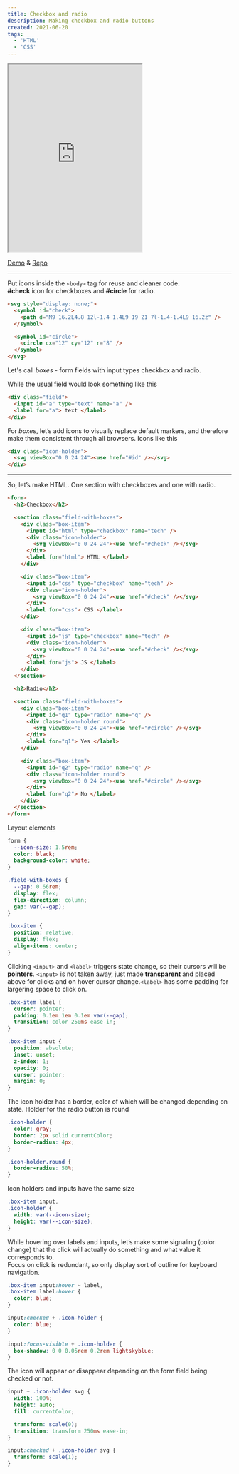 ```yaml
---
title: Checkbox and radio
description: Making checkbox and radio buttons
created: 2021-06-20
tags:
  - 'HTML'
  - 'CSS'
---
```


<iframe src="https://diogenesofweb.github.io/demo-form-checkbox-radio/"
        title="Demo: checkbox and radio " 
        width="300" height="420">
</iframe>

[Demo](https://diogenesofweb.github.io/demo-form-checkbox-radio/) & [Repo](https://github.com/diogenesofweb/demo-form-checkbox-radio)

---

Put icons inside the `<body>` tag for reuse and cleaner code.\
**#check** icon for checkboxes and **#circle** for radio.

```html
<svg style="display: none;">
  <symbol id="check">
    <path d="M9 16.2L4.8 12l-1.4 1.4L9 19 21 7l-1.4-1.4L9 16.2z" />
  </symbol>

  <symbol id="circle">
    <circle cx="12" cy="12" r="8" />
  </symbol>
</svg>
```

Let's call _boxes_ - form fields with input types checkbox and radio.

While the usual field would look something like this

```html
<div class="field">
  <input id="a" type="text" name="a" />
  <label for="a"> text </label>
</div>
```

For _boxes_, let’s add icons to visually replace default markers, and therefore make them consistent through all browsers.
Icons like this

```html
<div class="icon-holder">
  <svg viewBox="0 0 24 24"><use href="#id" /></svg>
</div>
```

---

So, let’s make HTML. One section with checkboxes and one with radio.

```html
<form>
  <h2>Checkbox</h2>

  <section class="field-with-boxes">
    <div class="box-item">
      <input id="html" type="checkbox" name="tech" />
      <div class="icon-holder">
        <svg viewBox="0 0 24 24"><use href="#check" /></svg>
      </div>
      <label for="html"> HTML </label>
    </div>

    <div class="box-item">
      <input id="css" type="checkbox" name="tech" />
      <div class="icon-holder">
        <svg viewBox="0 0 24 24"><use href="#check" /></svg>
      </div>
      <label for="css"> CSS </label>
    </div>

    <div class="box-item">
      <input id="js" type="checkbox" name="tech" />
      <div class="icon-holder">
        <svg viewBox="0 0 24 24"><use href="#check" /></svg>
      </div>
      <label for="js"> JS </label>
    </div>
  </section>

  <h2>Radio</h2>

  <section class="field-with-boxes">
    <div class="box-item">
      <input id="q1" type="radio" name="q" />
      <div class="icon-holder round">
        <svg viewBox="0 0 24 24"><use href="#circle" /></svg>
      </div>
      <label for="q1"> Yes </label>
    </div>

    <div class="box-item">
      <input id="q2" type="radio" name="q" />
      <div class="icon-holder round">
        <svg viewBox="0 0 24 24"><use href="#circle" /></svg>
      </div>
      <label for="q2"> No </label>
    </div>
  </section>
</form>
```

Layout elements

```css
form {
  --icon-size: 1.5rem;
  color: black;
  background-color: white;
}

.field-with-boxes {
  --gap: 0.66rem;
  display: flex;
  flex-direction: column;
  gap: var(--gap);
}

.box-item {
  position: relative;
  display: flex;
  align-items: center;
}
```

Clicking `<input>` and `<label>` triggers state change, so their cursors will be **pointers**.
`<input>` is not taken away, just made **transparent** and placed above for clicks and on hover cursor change.`<label>` has some padding for largering space to click on.

```css
.box-item label {
  cursor: pointer;
  padding: 0.1em 1em 0.1em var(--gap);
  transition: color 250ms ease-in;
}

.box-item input {
  position: absolute;
  inset: unset;
  z-index: 1;
  opacity: 0;
  cursor: pointer;
  margin: 0;
}
```

The icon holder has a border, color of which will be changed depending on state. Holder for the radio button is round

```css
.icon-holder {
  color: gray;
  border: 2px solid currentColor;
  border-radius: 4px;
}

.icon-holder.round {
  border-radius: 50%;
}
```

Icon holders and inputs have the same size

```css
.box-item input,
.icon-holder {
  width: var(--icon-size);
  height: var(--icon-size);
}
```

While hovering over labels and inputs, let’s make some signaling (color change) that the click will actually do something and what value it corresponds to.\
Focus on click is redundant, so only display sort of outline for keyboard navigation.

```css
.box-item input:hover ~ label,
.box-item label:hover {
  color: blue;
}

input:checked + .icon-holder {
  color: blue;
}

input:focus-visible + .icon-holder {
  box-shadow: 0 0 0.05rem 0.2rem lightskyblue;
}
```

The icon will appear or disappear depending on the form field being checked or not.

```css
input + .icon-holder svg {
  width: 100%;
  height: auto;
  fill: currentColor;

  transform: scale(0);
  transition: transform 250ms ease-in;
}

input:checked + .icon-holder svg {
  transform: scale(1);
}
```
